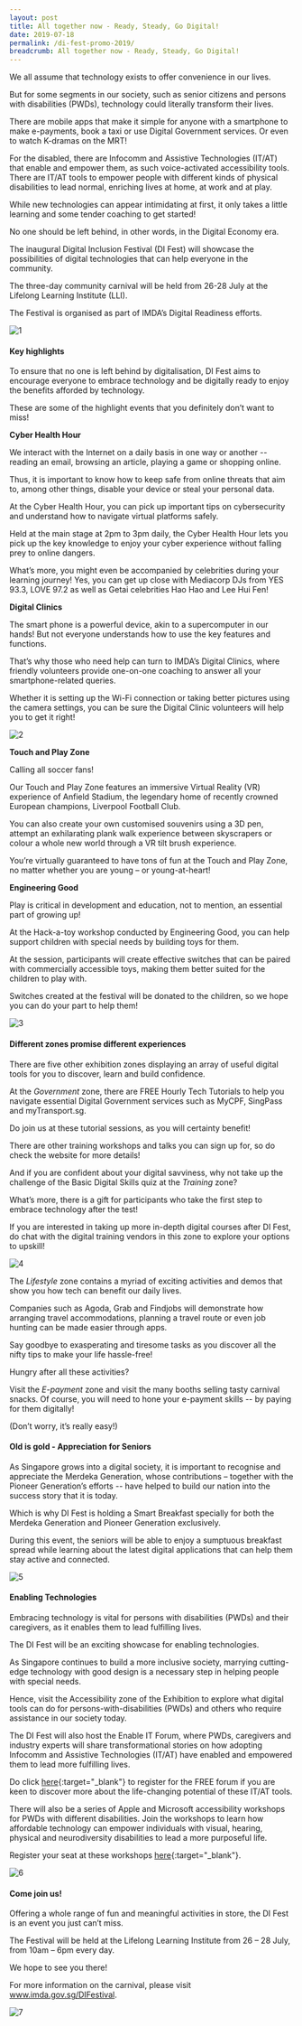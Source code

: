 ```yaml
---
layout: post
title: All together now - Ready, Steady, Go Digital!
date: 2019-07-18
permalink: /di-fest-promo-2019/
breadcrumb: All together now - Ready, Steady, Go Digital!
---
```



We all assume that technology exists to offer convenience in our lives.

But for some segments in our society, such as senior citizens and persons with disabilities (PWDs), technology could literally transform their lives. 

There are mobile apps that make it simple for anyone with a smartphone to make e-payments, book a taxi or use Digital Government services. Or even to watch K-dramas on the MRT!

For the disabled, there are Infocomm and Assistive Technologies (IT/AT) that enable and empower them, as such voice-activated accessibility tools. There are IT/AT tools to empower people with different kinds of physical disabilities to lead normal, enriching lives at home, at work and at play.

While new technologies can appear intimidating at first, it only takes a little learning and some tender coaching to get started!

No one should be left behind, in other words, in the Digital Economy era.

The inaugural Digital Inclusion Festival (DI Fest) will showcase the possibilities of digital technologies that can help everyone in the community.

The three-day community carnival will be held from 26-28 July at the Lifelong Learning Institute (LLI). 

The Festival is organised as part of IMDA’s Digital Readiness efforts.

 ![1](/images/event-coverage/di-fest-promo-2019/di-fest-4.jpg)

#### Key highlights

To ensure that no one is left behind by digitalisation, DI Fest aims to encourage everyone to embrace technology and be digitally ready to enjoy the benefits afforded by technology. 

These are some of the highlight events that you definitely don’t want to miss!

**Cyber Health Hour**

We interact with the Internet on a daily basis in one way or another -- reading an email, browsing an article, playing a game or shopping online. 

Thus, it is important to know how to keep safe from online threats that aim to, among other things, disable your device or steal your personal data.

At the Cyber Health Hour, you can pick up important tips on cybersecurity and understand how to navigate virtual platforms safely. 

Held at the main stage at 2pm to 3pm daily, the Cyber Health Hour lets you pick up the key knowledge to enjoy your cyber experience without falling prey to online dangers. 

What’s more, you might even be accompanied by celebrities during your learning journey! Yes, you can get up close with Mediacorp DJs from YES 93.3, LOVE 97.2 as well as Getai celebrities Hao Hao and Lee Hui Fen!

**Digital Clinics**

The smart phone is a powerful device, akin to a supercomputer in our hands! But not everyone understands how to use the key features and functions. 

That’s why those who need help can turn to IMDA’s Digital Clinics, where friendly volunteers provide one-on-one coaching to answer all your smartphone-related queries. 

Whether it is setting up the Wi-Fi connection or taking better pictures using the camera settings, you can be sure the Digital Clinic volunteers will help you to get it right!

 ![2](/images/event-coverage/di-fest-promo-2019/di-fest-2.jpg)

**Touch and Play Zone**

Calling all soccer fans! 

Our Touch and Play Zone features an immersive Virtual Reality (VR) experience of Anfield Stadium, the legendary home of recently crowned European champions, Liverpool Football Club. 

You can also create your own customised souvenirs using a 3D pen, attempt an exhilarating plank walk experience between skyscrapers or colour a whole new world through a VR tilt brush experience.

You’re virtually guaranteed to have tons of fun at the Touch and Play Zone, no matter whether you are young – or young-at-heart!

**Engineering Good**

Play is critical in development and education, not to mention, an essential part of growing up!

At the Hack-a-toy workshop conducted by Engineering Good, you can help support children with special needs by building toys for them. 

At the session, participants will create effective switches that can be paired with commercially accessible toys, making them better suited for the children to play with.

Switches created at the festival will be donated to the children, so we hope you can do your part to help them!

![3](/images/event-coverage/di-fest-promo-2019/di-fest-6.jpg) 

#### Different zones promise different experiences

There are five other exhibition zones displaying an array of useful digital tools for you to discover, learn and build confidence. 

At the *Government* zone, there are FREE Hourly Tech Tutorials to help you navigate essential Digital Government services such as MyCPF, SingPass and myTransport.sg. 

Do join us at these tutorial sessions, as you will certainty benefit!

There are other training workshops and talks you can sign up for, so do check the website for more details! 

And if you are confident about your digital savviness, why not take up the challenge of the Basic Digital Skills quiz at the *Training* zone?

What’s more, there is a gift for participants who take the first step to embrace technology after the test!

If you are interested in taking up more in-depth digital courses after DI Fest, do chat with the digital training vendors in this zone to explore your options to upskill!


![4](/images/event-coverage/di-fest-promo-2019/di-fest-1.jpg)

The *Lifestyle* zone contains a myriad of exciting activities and demos that show you how tech can benefit our daily lives.

Companies such as Agoda, Grab and Findjobs will demonstrate how arranging travel accommodations, planning a travel route or even job hunting can be made easier through apps. 

Say goodbye to exasperating and tiresome tasks as you discover all the nifty tips to make your life hassle-free!

Hungry after all these activities? 

Visit the *E-payment* zone and visit the many booths selling tasty carnival snacks. Of course, you will need to hone your e-payment skills -- by paying for them digitally!

(Don’t worry, it’s really easy!)


#### Old is gold - Appreciation for Seniors

As Singapore grows into a digital society, it is important to recognise and appreciate the Merdeka Generation, whose contributions – together with the Pioneer Generation’s efforts -- have helped to build our nation into the success story that it is today.

Which is why DI Fest is holding a Smart Breakfast specially for both the Merdeka Generation and Pioneer Generation exclusively. 

During this event, the seniors will be able to enjoy a sumptuous breakfast spread while learning about the latest digital applications that can help them stay active and connected. 

 ![5](/images/event-coverage/di-fest-promo-2019/di-fest-5.jpg)

#### Enabling Technologies

Embracing technology is vital for persons with disabilities (PWDs) and their caregivers, as it enables them to lead fulfilling lives.

The DI Fest will be an exciting showcase for enabling technologies.

As Singapore continues to build a more inclusive society, marrying cutting-edge technology with good design is a necessary step in helping people with special needs. 

Hence, visit the Accessibility zone of the Exhibition to explore what digital tools can do for persons-with-disabilities (PWDs) and others who require assistance in our society today. 

The DI Fest will also host the Enable IT Forum, where PWDs, caregivers and industry experts will share transformational stories on how adopting Infocomm and Assistive Technologies (IT/AT) have enabled and empowered them to lead more fulfilling lives. 

Do click [here](https://www2.imda.gov.sg/news-and-events/our-signature-events/Digital-Inclusion-Festival/Enable-IT-Forum){:target="_blank"} to register for the FREE forum if you are keen to discover more about the life-changing potential of these IT/AT tools.

There will also be a series of Apple and Microsoft accessibility workshops for PWDs with different disabilities. Join the workshops to learn how affordable technology can empower individuals with visual, hearing, physical and neurodiversity disabilities to lead a more purposeful life. 

Register your seat at these workshops [here](https://form.gov.sg/#!/5d2316386312c3001838487e){:target="_blank"}.

![6](/images/event-coverage/di-fest-promo-2019/di-fest-8.jpg)

#### Come join us!

Offering a whole range of fun and meaningful activities in store, the DI Fest is an event you just can’t miss.

The Festival will be held at the Lifelong Learning Institute from 26 – 28 July, from 10am – 6pm every day. 

We hope to see you there! 

For more information on the carnival, please visit www.imda.gov.sg/DIFestival.

![7](/images/event-coverage/di-fest-promo-2019/di-fest-7.jpg)

 
